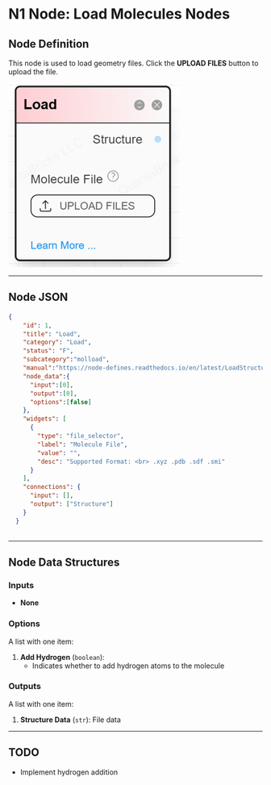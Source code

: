 # **N1 Node: Load Molecules Nodes**

## **Node Definition**

This node is used to load geometry files. Click the **UPLOAD FILES** button to upload the file.

![Screenshot](../img/N1.jpg)

---

## **Node JSON**

```json
{
    "id": 1,
    "title": "Load",
    "category": "Load",
    "status": "F", 
    "subcategory":"molload",
    "manual":"https://node-defines.readthedocs.io/en/latest/LoadStructures/N1/",
    "node_data":{
      "input":[0],
      "output":[0],
      "options":[false]
    },
    "widgets": [
      {
        "type": "file_selector",
        "label": "Molecule File",
        "value": "",
        "desc": "Supported Format: <br> .xyz .pdb .sdf .smi"
      }
    ],
    "connections": {
      "input": [],
      "output": ["Structure"]
    }
  }
  
```

---

## **Node Data Structures**

### **Inputs**

- **None**  

### **Options**

A list with one item:  

1. **Add Hydrogen** (`boolean`):  
   - Indicates whether to add hydrogen atoms to the molecule  

### **Outputs**

A list with one item:  

1. **Structure Data** (`str`): File data  

---

## **TODO**

- Implement hydrogen addition  
